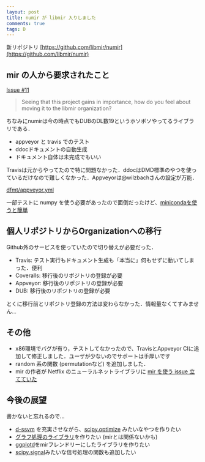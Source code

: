 ```yaml
---
layout: post
title: numir が libmir 入りしました
comments: true
tags: D
---
```


新リポジトリ [https://github.com/libmir/numir](https://github.com/libmir/numir)

## mir の人から要求されたこと

[Issue #11](https://github.com/libmir/numir/issues/11)
> Seeing that this project gains in importance, how do you feel about moving it to the libmir organization?

ちなみにnumirは今の時点でもDUBのDL数19というホソボソやってるライブラリである．


- appveyor と travis でのテスト
- ddocドキュメントの自動生成
- ドキュメント自体は未完成でもいい

Travisは元からやってたので特に問題なかった．ddocはDMD標準のやつを使っているだけなので難しくなかった．Appveyorは@wilzbachさんの設定が万能．

[dfmt/appveyor.yml](https://github.com/dlang-community/dfmt/blob/master/appveyor.yml)

一部テストに numpy を使う必要があったので面倒だったけど、[minicondaを使うと簡単](http://help.appveyor.com/discussions/questions/6802-appveyor-with-conda)

## 個人リポジトリからOrganizationへの移行

Github外のサービスを使っていたので切り替えが必要だった．

- Travis: テスト実行もドキュメント生成も「本当に」何もせずに動いてしまった．便利
- Coveralls: 移行後のリポジトリの登録が必要
- Appveyor: 移行後のリポジトリの登録が必要
- DUB: 移行後のリポジトリの登録が必要

とくに移行前とリポジトリ登録の方法は変わらなかった．情報量なくてすみません...

## その他

- x86環境でバグが有り，テストしてなかったので、TravisとAppveyor CIに追加して修正しました．ユーザが少ないのでサポートは手厚いです
- random 系の関数 (permutationなど) を追加しました．
- mir の作者が Netflix のニューラルネットライブラリに [mir を使う issue 立てていた](https://github.com/Netflix/vectorflow/issues/11)


## 今後の展望

書かないと忘れるので...

- [d-ssvm](https://github.com/ShigekiKarita/d-ssvm) を充実させながら、[scipy.optimize](https://docs.scipy.org/doc/scipy/reference/tutorial/optimize.html) みたいなやつを作りたい
- [グラフ処理のライブラリ](https://github.com/ShigekiKarita/dijk)を作りたい (mirとは関係ないかも)
- [ggplotd](https://github.com/BlackEdder/ggplotd)をmirフレンドリーにしたライブラリを作りたい
- [scipy.signal](https://docs.scipy.org/doc/scipy/reference/signal.html)みたいな信号処理の関数も追加したい

